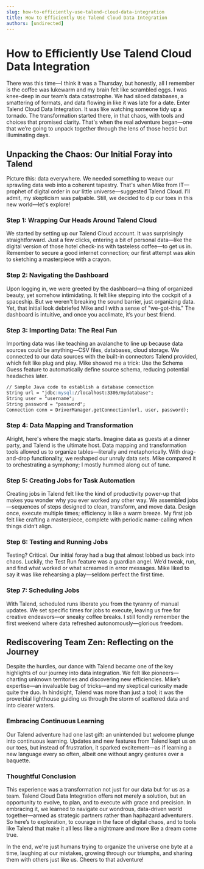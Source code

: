 ```yaml
---
slug: how-to-efficiently-use-talend-cloud-data-integration
title: How to Efficiently Use Talend Cloud Data Integration
authors: [undirected]
---
```



# How to Efficiently Use Talend Cloud Data Integration

There was this time—I think it was a Thursday, but honestly, all I remember is the coffee was lukewarm and my brain felt like scrambled eggs. I was knee-deep in our team’s data catastrophe. We had siloed databases, a smattering of formats, and data flowing in like it was late for a date. Enter Talend Cloud Data Integration. It was like watching someone tidy up a tornado. The transformation started there, in that chaos, with tools and choices that promised clarity. That's when the real adventure began—one that we’re going to unpack together through the lens of those hectic but illuminating days.

## Unpacking the Chaos: Our Initial Foray into Talend

Picture this: data everywhere. We needed something to weave our sprawling data web into a coherent tapestry. That's when Mike from IT—prophet of digital order in our little universe—suggested Talend Cloud. I’ll admit, my skepticism was palpable. Still, we decided to dip our toes in this new world—let's explore!

### Step 1: Wrapping Our Heads Around Talend Cloud

We started by setting up our Talend Cloud account. It was surprisingly straightforward. Just a few clicks, entering a bit of personal data—like the digital version of those hotel check-ins with tasteless coffee—to get us in. Remember to secure a good internet connection; our first attempt was akin to sketching a masterpiece with a crayon. 

### Step 2: Navigating the Dashboard

Upon logging in, we were greeted by the dashboard—a thing of organized beauty, yet somehow intimidating. It felt like stepping into the cockpit of a spaceship. But we weren't breaking the sound barrier, just organizing data. Yet, that initial look debriefed Mike and I with a sense of "we-got-this." The dashboard is intuitive, and once you acclimate, it’s your best friend.

### Step 3: Importing Data: The Real Fun

Importing data was like teaching an avalanche to line up because data sources could be anything—CSV files, databases, cloud storage. We connected to our data sources with the built-in connectors Talend provided, which felt like plug and play. Mike showed me a trick: Use the Schema Guess feature to automatically define source schema, reducing potential headaches later.

```markdown
// Sample Java code to establish a database connection
String url = "jdbc:mysql://localhost:3306/mydatabase";
String user = "username";
String password = "password";
Connection conn = DriverManager.getConnection(url, user, password);
```

### Step 4: Data Mapping and Transformation

Alright, here's where the magic starts. Imagine data as guests at a dinner party, and Talend is the ultimate host. Data mapping and transformation tools allowed us to organize tables—literally and metaphorically. With drag-and-drop functionality, we reshaped our unruly data sets. Mike compared it to orchestrating a symphony; I mostly hummed along out of tune.

### Step 5: Creating Jobs for Task Automation

Creating jobs in Talend felt like the kind of productivity power-up that makes you wonder why you ever worked any other way. We assembled jobs—sequences of steps designed to clean, transform, and move data. Design once, execute multiple times; efficiency is like a warm breeze. My first job felt like crafting a masterpiece, complete with periodic name-calling when things didn’t align.

### Step 6: Testing and Running Jobs

Testing? Critical. Our initial foray had a bug that almost lobbed us back into chaos. Luckily, the Test Run feature was a guardian angel. We’d tweak, run, and find what worked or what screamed in error messages. Mike liked to say it was like rehearsing a play—seldom perfect the first time.

### Step 7: Scheduling Jobs

With Talend, scheduled runs liberate you from the tyranny of manual updates. We set specific times for jobs to execute, leaving us free for creative endeavors—or sneaky coffee breaks. I still fondly remember the first weekend where data refreshed autonomously—glorious freedom.

## Rediscovering Team Zen: Reflecting on the Journey

Despite the hurdles, our dance with Talend became one of the key highlights of our journey into data integration. We felt like pioneers—charting unknown territories and discovering new efficiencies. Mike’s expertise—an invaluable bag of tricks—and my skeptical curiosity made quite the duo. In hindsight, Talend was more than just a tool; it was the proverbial lighthouse guiding us through the storm of scattered data and into clearer waters.

### Embracing Continuous Learning

Our Talend adventure had one last gift: an unintended but welcome plunge into continuous learning. Updates and new features from Talend kept us on our toes, but instead of frustration, it sparked excitement—as if learning a new language every so often, albeit one without angry gestures over a baquette.

### Thoughtful Conclusion

This experience was a transformation not just for our data but for us as a team. Talend Cloud Data Integration offers not merely a solution, but an opportunity to evolve, to plan, and to execute with grace and precision. In embracing it, we learned to navigate our wondrous, data-driven world together—armed as strategic partners rather than haphazard adventurers. So here’s to exploration, to courage in the face of digital chaos, and to tools like Talend that make it all less like a nightmare and more like a dream come true.

In the end, we're just humans trying to organize the universe one byte at a time, laughing at our mistakes, growing through our triumphs, and sharing them with others just like us. Cheers to that adventure!
